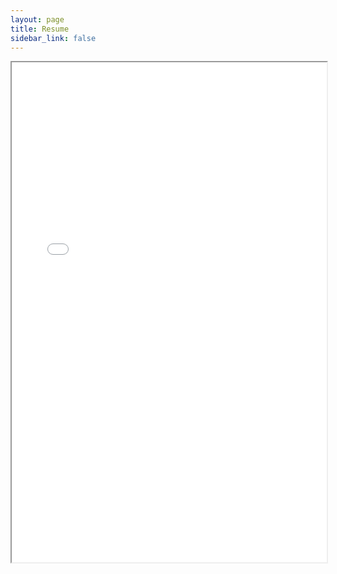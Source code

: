 ```yaml
---
layout: page
title: Resume
sidebar_link: false
---
```

<div id='resume-embed' class="resume-embed">
    <iframe src="assets/danial_ramzan_resume.pdf" width="100%" height="800px">
        This browser does not support PDFs. Please download the PDF to view it:
        <a href="assets/danial_ramzan_resume.pdf">Download PDF</a>.
    </iframe>
</div>
